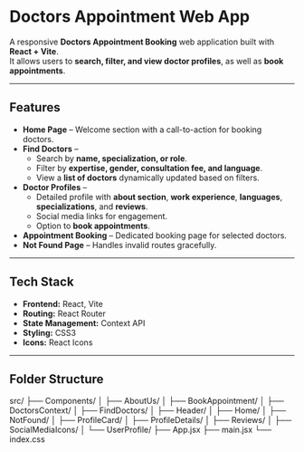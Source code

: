 # Doctors Appointment Web App

A responsive **Doctors Appointment Booking** web application built with **React + Vite**.  
It allows users to **search, filter, and view doctor profiles**, as well as **book appointments**.  

---

## **Features**
- **Home Page** – Welcome section with a call-to-action for booking doctors.  
- **Find Doctors** –  
  - Search by **name, specialization, or role**.  
  - Filter by **expertise, gender, consultation fee, and language**.  
  - View a **list of doctors** dynamically updated based on filters.  
- **Doctor Profiles** –  
  - Detailed profile with **about section**, **work experience**, **languages**, **specializations**, and **reviews**.  
  - Social media links for engagement.  
  - Option to **book appointments**.  
- **Appointment Booking** – Dedicated booking page for selected doctors.  
- **Not Found Page** – Handles invalid routes gracefully.  

---

## **Tech Stack**
- **Frontend:** React, Vite  
- **Routing:** React Router  
- **State Management:** Context API  
- **Styling:** CSS3  
- **Icons:** React Icons  

---

## **Folder Structure**
src/
├── Components/
│ ├── AboutUs/
│ ├── BookAppointment/
│ ├── DoctorsContext/
│ ├── FindDoctors/
│ ├── Header/
│ ├── Home/
│ ├── NotFound/
│ ├── ProfileCard/
│ ├── ProfileDetails/
│ ├── Reviews/
│ ├── SocialMediaIcons/
│ └── UserProfile/
├── App.jsx
├── main.jsx
└── index.css
